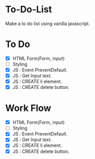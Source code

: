 # To-Do-List

Make a to do list using vanilla javascript.

# To Do

- [x] HTML Form(Form, input)
- [ ] Styling
- [x] JS : Event PreventDefault.
- [x] JS : Get Input text.
- [x] JS : CREATE li element.
- [x] JS : CREATE delete button.

# Work Flow

- [x] HTML Form(Form, input)
- [ ] Styling
- [x] JS : Event PreventDefault.
- [x] JS : Get Input text.
- [x] JS : CREATE li element.
- [x] JS : CREATE delete button.
